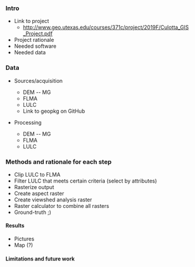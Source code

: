 <!--
.. title: Sunrise Sunset Outline
.. slug: sunrise-sunset-outline
.. date: 2021-02-02 23:13:04 UTC-05:00
.. tags: 
.. category: SunriseSunset
.. link: 
.. description: 
.. type: text
.. status: draft
-->


### Intro

- Link to project
	* http://www.geo.utexas.edu/courses/371c/project/2019F/Culotta_GIS_Project.pdf
- Project rationale
- Needed software
- Needed data

### Data

- Sources/acquisition
	* DEM -- MG
	* FLMA
	* LULC
	* Link to geopkg on GitHub

- Processing 

	* DEM -- MG
	* FLMA
	* LULC

### Methods and rationale for each step

- Clip LULC to FLMA 
- Filter LULC that meets certain criteria (select by attributes)
- Rasterize output
- Create aspect raster
- Create viewshed analysis raster
- Raster calculator to combine all rasters 
- Ground-truth ;) 

#### Results

- Pictures 
- Map (?)

#### Limitations and future work


